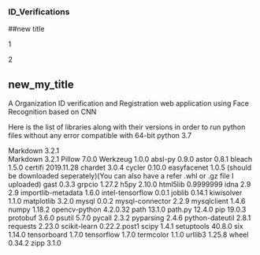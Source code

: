 ### ID_Verifications
##new title

1

2

## new_my_title

A Organization ID verification and Registration web application using Face Recognition based on CNN

Here is the list of libraries along with their versions in order to run python files without any error
compatible with 64-bit python 3.7

Markdown	3.2.1	
Markdown	3.2.1
Pillow	7.0.0
Werkzeug	1.0.0
absl-py	0.9.0
astor	0.8.1
bleach	1.5.0
certifi	2019.11.28
chardet	3.0.4
cycler	0.10.0
easyfacenet	1.0.5 (should be downloaded seperately)(You can also have a refer .whl or .gz file I uploaded)
gast	0.3.3
grpcio	1.27.2
h5py	2.10.0
html5lib	0.9999999
idna	2.9	2.9
importlib-metadata	1.6.0
intel-tensorflow	0.0.1
joblib	0.14.1
kiwisolver	1.1.0
matplotlib	3.2.0
mysql	0.0.2
mysql-connector	2.2.9
mysqlclient	1.4.6
numpy	1.18.2
opencv-python	4.2.0.32
path	13.1.0
path.py	12.4.0
pip	19.0.3
protobuf	3.6.0
psutil	5.7.0
pycall	2.3.2
pyparsing	2.4.6
python-dateutil	2.8.1
requests	2.23.0
scikit-learn	0.22.2.post1
scipy	1.4.1
setuptools	40.8.0
six	1.14.0
tensorboard	1.7.0
tensorflow	1.7.0
termcolor	1.1.0
urllib3	1.25.8
wheel	0.34.2
zipp	3.1.0
